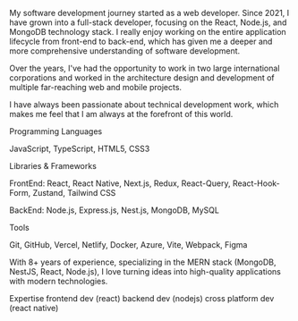 My software development journey started as a web developer. Since 2021, I have grown into a full-stack developer, focusing on the React, Node.js, and MongoDB technology stack. I really enjoy working on the entire application lifecycle from front-end to back-end, which has given me a deeper and more comprehensive understanding of software development.

Over the years, I've had the opportunity to work in two large international corporations and worked in the architecture design and development of multiple far-reaching web and mobile projects.

I have always been passionate about technical development work, which makes me feel that I am always at the forefront of this world.




Programming Languages

JavaScript, TypeScript, HTML5, CSS3

Libraries & Frameworks

FrontEnd:    React, React Native, Next.js, Redux, React-Query, React-Hook-Form, Zustand, Tailwind CSS

BackEnd:    Node.js, Express.js, Nest.js, MongoDB, MySQL

Tools

Git, GitHub, Vercel, Netlify, Docker, Azure, Vite, Webpack, Figma





With 8+ years of experience, specializing in the MERN stack (MongoDB, NestJS, React, Node.js), I love turning ideas into high-quality applications with modern technologies.



Expertise
frontend dev (react)
backend dev (nodejs)
cross platform dev (react native)
